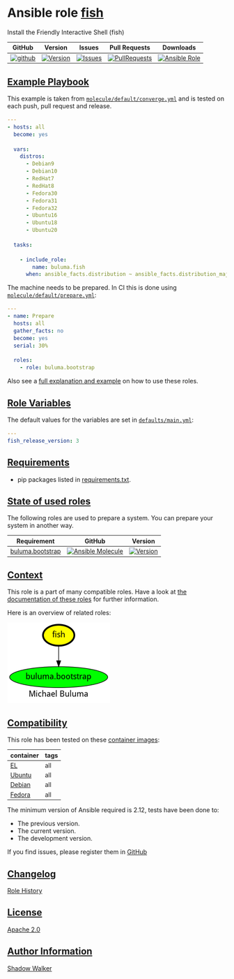 # Ansible role [fish](https://galaxy.ansible.com/ui/standalone/roles/buluma/fish/documentation)

Install the Friendly Interactive Shell (fish)

|GitHub|Version|Issues|Pull Requests|Downloads|
|------|-------|------|-------------|---------|
|[![github](https://github.com/buluma/ansible-role-fish/actions/workflows/molecule.yml/badge.svg)](https://github.com/buluma/ansible-role-fish/actions/workflows/molecule.yml)|[![Version](https://img.shields.io/github/release/buluma/ansible-role-fish.svg)](https://github.com/buluma/ansible-role-fish/releases/)|[![Issues](https://img.shields.io/github/issues/buluma/ansible-role-fish.svg)](https://github.com/buluma/ansible-role-fish/issues/)|[![PullRequests](https://img.shields.io/github/issues-pr-closed-raw/buluma/ansible-role-fish.svg)](https://github.com/buluma/ansible-role-fish/pulls/)|[![Ansible Role](https://img.shields.io/ansible/role/d/buluma/fish)](https://galaxy.ansible.com/ui/standalone/roles/buluma/fish/documentation)|

## [Example Playbook](#example-playbook)

This example is taken from [`molecule/default/converge.yml`](https://github.com/buluma/ansible-role-fish/blob/master/molecule/default/converge.yml) and is tested on each push, pull request and release.

```yaml
---
- hosts: all
  become: yes

  vars:
    distros:
      - Debian9
      - Debian10
      - RedHat7
      - RedHat8
      - Fedora30
      - Fedora31
      - Fedora32
      - Ubuntu16
      - Ubuntu18
      - Ubuntu20

  tasks:

    - include_role:
        name: buluma.fish
      when: ansible_facts.distribution ~ ansible_facts.distribution_major_version in distros
```

The machine needs to be prepared. In CI this is done using [`molecule/default/prepare.yml`](https://github.com/buluma/ansible-role-fish/blob/master/molecule/default/prepare.yml):

```yaml
---
- name: Prepare
  hosts: all
  gather_facts: no
  become: yes
  serial: 30%

  roles:
    - role: buluma.bootstrap
```

Also see a [full explanation and example](https://buluma.github.io/how-to-use-these-roles.html) on how to use these roles.

## [Role Variables](#role-variables)

The default values for the variables are set in [`defaults/main.yml`](https://github.com/buluma/ansible-role-fish/blob/master/defaults/main.yml):

```yaml
---
fish_release_version: 3
```

## [Requirements](#requirements)

- pip packages listed in [requirements.txt](https://github.com/buluma/ansible-role-fish/blob/master/requirements.txt).

## [State of used roles](#state-of-used-roles)

The following roles are used to prepare a system. You can prepare your system in another way.

| Requirement | GitHub | Version |
|-------------|--------|--------|
|[buluma.bootstrap](https://galaxy.ansible.com/buluma/bootstrap)|[![Ansible Molecule](https://github.com/buluma/ansible-role-bootstrap/actions/workflows/molecule.yml/badge.svg)](https://github.com/buluma/ansible-role-bootstrap/actions/workflows/molecule.yml)|[![Version](https://img.shields.io/github/release/buluma/ansible-role-bootstrap.svg)](https://github.com/shadowwalker/ansible-role-bootstrap)|

## [Context](#context)

This role is a part of many compatible roles. Have a look at [the documentation of these roles](https://buluma.github.io/) for further information.

Here is an overview of related roles:

![dependencies](https://raw.githubusercontent.com/buluma/ansible-role-fish/png/requirements.png "Dependencies")

## [Compatibility](#compatibility)

This role has been tested on these [container images](https://hub.docker.com/u/buluma):

|container|tags|
|---------|----|
|[EL](https://hub.docker.com/repository/docker/buluma/enterpriselinux/general)|all|
|[Ubuntu](https://hub.docker.com/repository/docker/buluma/ubuntu/general)|all|
|[Debian](https://hub.docker.com/repository/docker/buluma/debian/general)|all|
|[Fedora](https://hub.docker.com/repository/docker/buluma/fedora/general)|all|

The minimum version of Ansible required is 2.12, tests have been done to:

- The previous version.
- The current version.
- The development version.

If you find issues, please register them in [GitHub](https://github.com/buluma/ansible-role-fish/issues)

## [Changelog](#changelog)

[Role History](https://github.com/buluma/ansible-role-fish/blob/master/CHANGELOG.md)

## [License](#license)

[Apache 2.0](https://github.com/buluma/ansible-role-fish/blob/master/LICENSE)

## [Author Information](#author-information)

[Shadow Walker](https://buluma.github.io/)

